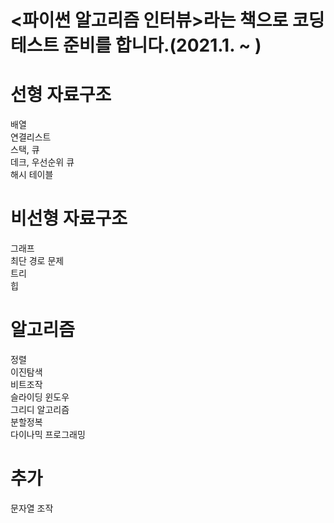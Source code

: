 <파이썬 알고리즘 인터뷰>라는 책으로 코딩테스트 준비를 합니다.(2021.1. ~ )
============================================================

# 선형 자료구조
배열   
연결리스트   
스택, 큐   
데크, 우선순위 큐   
해시 테이블

# 비선형 자료구조
그래프   
최단 경로 문제   
트리   
힙

# 알고리즘
정렬   
이진탐색   
비트조작   
슬라이딩 윈도우   
그리디 알고리즘   
분할정복   
다이나믹 프로그래밍

# 추가
문자열 조작
